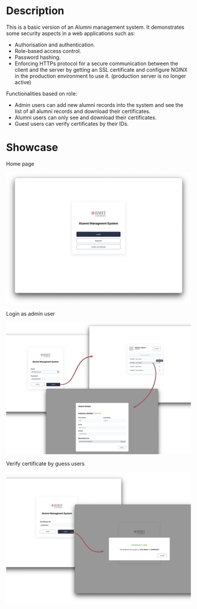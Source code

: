 # Description

This is a basic version of an Alumni management system. It demonstrates some security aspects in a web applications such as:

- Authorisation and authentication.
- Role-based access control.
- Password hashing.
- Enforcing HTTPs protocol for a secure communication between the client and the server by getting an SSL certificate and configure NGINX in the production environment to use it. (production server is no longer active)

Functionalities based on role:

- Admin users can add new alumni records into the system and see the list of all alumni records and download their certificates.
- Alumni users can only see and download their certificates.
- Guest users can verify certificates by their IDs.

# Showcase

Home page

![Home Page](./images/home.png)

Login as admin user

![Admin](./images/admin.png)

Verify certificate by guess users

![Verify Certificate](./images/verify-cert.png)
